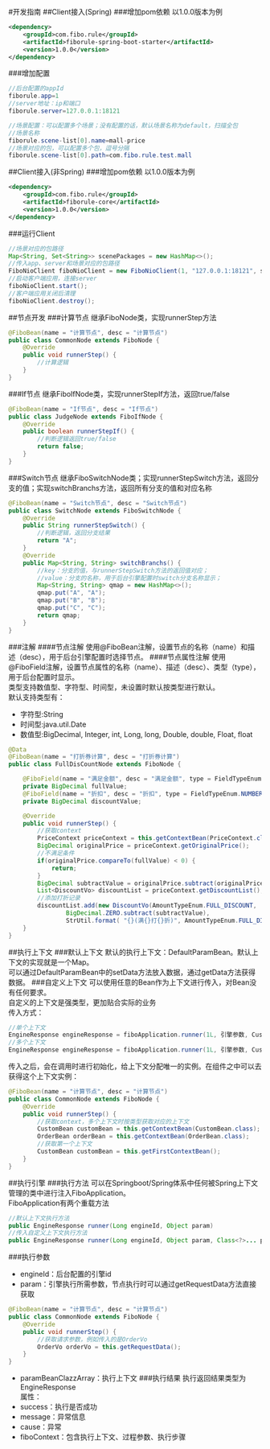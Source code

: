#开发指南
##Client接入(Spring)
###增加pom依赖
以1.0.0版本为例
```xml
<dependency>
    <groupId>com.fibo.rule</groupId>
    <artifactId>fiborule-spring-boot-starter</artifactId>
    <version>1.0.0</version>
</dependency>
```
###增加配置
```Java
//后台配置的appId
fiborule.app=1
//server地址：ip和端口
fiborule.server=127.0.0.1:18121

//场景配置：可以配置多个场景；没有配置的话，默认场景名称为default，扫描全包
//场景名称
fiborule.scene-list[0].name=mall-price
//场景对应的包，可以配置多个包，逗号分隔
fiborule.scene-list[0].path=com.fibo.rule.test.mall
```
##Client接入(非Spring)
###增加pom依赖
以1.0.0版本为例
```xml
<dependency>
    <groupId>com.fibo.rule</groupId>
    <artifactId>fiborule-core</artifactId>
    <version>1.0.0</version>
</dependency>
```
###运行Client
```Java
//场景对应的包路径
Map<String, Set<String>> scenePackages = new HashMap<>();
//传入app、server和场景对应的包路径
FiboNioClient fiboNioClient = new FiboNioClient(1, "127.0.0.1:18121", scenePackages);
//启动客户端应用，连接server
fiboNioClient.start();
//客户端应用关闭后清理
fiboNioClient.destroy();
```
##节点开发
###计算节点
继承FiboNode类，实现runnerStep方法
```Java
@FiboBean(name = "计算节点", desc = "计算节点")
public class CommonNode extends FiboNode {
    @Override
    public void runnerStep() {
        //计算逻辑
    }
}
```
###If节点
继承FiboIfNode类，实现runnerStepIf方法，返回true/false
```Java
@FiboBean(name = "If节点", desc = "If节点")
public class JudgeNode extends FiboIfNode {
    @Override
    public boolean runnerStepIf() {
        //判断逻辑返回true/false
        return false;
    }
}
```
###Switch节点
继承FiboSwitchNode类；实现runnerStepSwitch方法，返回分支的值；实现switchBranchs方法，返回所有分支的值和对应名称
```Java
@FiboBean(name = "Switch节点", desc = "Switch节点")
public class SwitchNode extends FiboSwitchNode {
    @Override
    public String runnerStepSwitch() {
        //判断逻辑，返回分支结果
        return "A";
    }
    @Override
    public Map<String, String> switchBranchs() {
        //key：分支的值，与runnerStepSwitch方法的返回值对应；
        //value：分支的名称，用于后台引擎配置时switch分支名称显示；
        Map<String, String> qmap = new HashMap<>();
        qmap.put("A", "A");
        qmap.put("B", "B");
        qmap.put("C", "C");
        return qmap;
    }
}
```
###注解
####节点注解
使用@FiboBean注解，设置节点的名称（name）和描述（desc），用于后台引擎配置时选择节点。
####节点属性注解
使用@FiboField注解，设置节点属性的名称（name）、描述（desc）、类型（type），用于后台配置时显示。<br>
类型支持数值型、字符型、时间型，未设置时默认按类型进行默认。<br>
默认支持类型有：<br>
* 字符型:String
* 时间型:java.util.Date
* 数值型:BigDecimal, Integer, int, Long, long,
Double, double, Float, float
```Java
@Data
@FiboBean(name = "打折券计算", desc = "打折券计算")
public class FullDisCountNode extends FiboNode {

    @FiboField(name = "满足金额", desc = "满足金额", type = FieldTypeEnum.NUMBER)
    private BigDecimal fullValue;
    @FiboField(name = "折扣", desc = "折扣", type = FieldTypeEnum.NUMBER)
    private BigDecimal discountValue;

    @Override
    public void runnerStep() {
        //获取context
        PriceContext priceContext = this.getContextBean(PriceContext.class);
        BigDecimal originalPrice = priceContext.getOriginalPrice();
        //不满足条件
        if(originalPrice.compareTo(fullValue) < 0) {
            return;
        }
        BigDecimal subtractValue = originalPrice.subtract(originalPrice.multiply(discountValue));
        List<DiscountVo> discountList = priceContext.getDiscountList();
        //添加打折记录
        discountList.add(new DiscountVo(AmountTypeEnum.FULL_DISCOUNT,
                BigDecimal.ZERO.subtract(subtractValue),
                StrUtil.format( "{}(满{}打{}折)", AmountTypeEnum.FULL_DISCOUNT.getName(), fullValue, discountValue.multiply(new BigDecimal(10)))));
    }
}
```
##执行上下文
###默认上下文
默认的执行上下文：DefaultParamBean。默认上下文的实现就是一个Map。<br>
可以通过DefaultParamBean中的setData方法放入数据，通过getData方法获得数据。
###自定义上下文
可以使用任意的Bean作为上下文进行传入，对Bean没有任何要求。<br>
自定义的上下文是强类型，更加贴合实际的业务<br>
传入方式：
```Java
//单个上下文
EngineResponse engineResponse = fiboApplication.runner(1L, 引擎参数, CustomBean.class);
//多个上下文
EngineResponse engineResponse = fiboApplication.runner(1L, 引擎参数, CustomBean.class, OrderBean.class);
```
传入之后，会在调用时进行初始化，给上下文分配唯一的实例。在组件之中可以去获得这个上下文实例：
```Java
@FiboBean(name = "计算节点", desc = "计算节点")
public class CommonNode extends FiboNode {
    @Override
    public void runnerStep() {
        //获取context，多个上下文时按类型获取对应的上下文
        CustomBean customBean = this.getContextBean(CustomBean.class);
        OrderBean orderBean = this.getContextBean(OrderBean.class);
        //获取第一个上下文
        CustomBean customBean = this.getFirstContextBean();
    }
}
```
##执行引擎
###执行方法
可以在Springboot/Spring体系中任何被Spring上下文管理的类中进行注入FiboApplication。<br>
FiboApplication有两个重载方法
```Java
//默认上下文执行方法
public EngineResponse runner(Long engineId, Object param)
//传入自定义上下文执行方法
public EngineResponse runner(Long engineId, Object param, Class<?>... paramBeanClazzArray)
```
###执行参数
* engineId：后台配置的引擎id
* param：引擎执行所需参数，节点执行时可以通过getRequestData方法直接获取
```Java
@FiboBean(name = "计算节点", desc = "计算节点")
public class CommonNode extends FiboNode {
    @Override
    public void runnerStep() {
        //获取请求参数，例如传入的是OrderVo
        OrderVo orderVo = this.getRequestData();
    }
}
```
* paramBeanClazzArray：执行上下文
###执行结果
执行返回结果类型为EngineResponse<br>
属性：
* success：执行是否成功
* message：异常信息
* cause：异常
* fiboContext：包含执行上下文、过程参数、执行步骤
